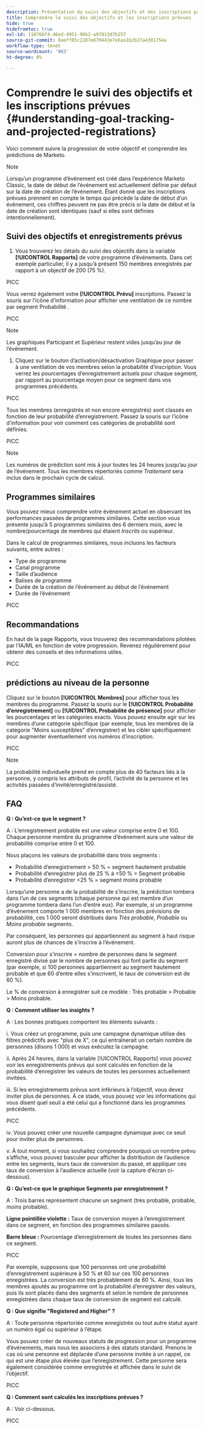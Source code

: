 ```yaml
---
description: Présentation du suivi des objectifs et des inscriptions prévues - Documents Marketo - Documentation du produit
title: Comprendre le suivi des objectifs et les inscriptions prévues
hide: true
hidefromtoc: true
exl-id: 110768f4-46ed-4951-96b2-a97813d7b257
source-git-commit: 8aeff85c2287e670443e7e6aa1b2b27a4301754a
workflow-type: tm+mt
source-wordcount: '963'
ht-degree: 0%

---
```


# Comprendre le suivi des objectifs et les inscriptions prévues {#understanding-goal-tracking-and-projected-registrations}

Voici comment suivre la progression de votre objectif et comprendre les prédictions de Marketo.

>[!NOTE]
>
>Lorsqu’un programme d’événement est créé dans l’expérience Marketo Classic, la date de début de l’événement est actuellement définie par défaut sur la date de création de l’événement. Étant donné que les inscriptions prévues prennent en compte le temps qui précède la date de début d’un événement, ces chiffres peuvent ne pas être précis si la date de début et la date de création sont identiques (sauf si elles sont définies intentionnellement).

## Suivi des objectifs et enregistrements prévus

1. Vous trouverez les détails du suivi des objectifs dans la variable **[!UICONTROL Rapports]** de votre programme d’événements. Dans cet exemple particulier, il y a jusqu’à présent 150 membres enregistrés par rapport à un objectif de 200 (75 %).

PICC

Vous verrez également votre **[!UICONTROL Prévu]** inscriptions. Passez la souris sur l’icône d’information pour afficher une ventilation de ce nombre par segment Probabilité .

PICC

>[!NOTE]
>
>Les graphiques Participant et Supérieur restent vides jusqu’au jour de l’événement.

1. Cliquez sur le bouton d’activation/désactivation Graphique pour passer à une ventilation de vos membres selon la probabilité d’inscription. Vous verrez les pourcentages d’enregistrement actuels pour chaque segment, par rapport au pourcentage moyen pour ce segment dans vos programmes précédents.

PICC

Tous les membres (enregistrés et non encore enregistrés) sont classés en fonction de leur probabilité d’enregistrement. Passez la souris sur l’icône d’information pour voir comment ces catégories de probabilité sont définies.

PICC

>[!NOTE]
>
>Les numéros de prédiction sont mis à jour toutes les 24 heures jusqu’au jour de l’événement. Tous les membres répertoriés comme _Traitement_ sera inclus dans le prochain cycle de calcul.

## Programmes similaires

Vous pouvez mieux comprendre votre événement actuel en observant les performances passées de programmes similaires. Cette section vous présente jusqu’à 5 programmes similaires des 6 derniers mois, avec le nombre/pourcentage de membres qui étaient _Inscrits_ ou supérieur.

Dans le calcul de programmes similaires, nous incluons les facteurs suivants, entre autres :

* Type de programme
* Canal programme
* Taille d’audience
* Balises de programme
* Durée de la création de l’événement au début de l’événement
* Durée de l’événement

PICC

## Recommandations

En haut de la page Rapports, vous trouverez des recommandations pilotées par l’IA/ML en fonction de votre progression. Revenez régulièrement pour obtenir des conseils et des informations utiles.

PICC

## prédictions au niveau de la personne

Cliquez sur le bouton **[!UICONTROL Membres]** pour afficher tous les membres du programme. Passez la souris sur le **[!UICONTROL Probabilité d’enregistrement]** ou **[!UICONTROL Probabilité de présence]** pour afficher les pourcentages et les catégories exacts. Vous pouvez ensuite agir sur les membres d’une catégorie spécifique (par exemple, tous les membres de la catégorie &quot;Moins susceptibles&quot; d’enregistrer) et les cibler spécifiquement pour augmenter éventuellement vos numéros d’inscription.

PICC

>[!NOTE]
>
>La probabilité individuelle prend en compte plus de 40 facteurs liés à la personne, y compris les attributs de profil, l’activité de la personne et les activités passées d’invité/enregistré/assisté.

## FAQ

**Q : Qu’est-ce que le segment ?**

A : L’enregistrement probable est une valeur comprise entre 0 et 100. Chaque personne membre du programme d’événement aura une valeur de probabilité comprise entre 0 et 100.

Nous plaçons les valeurs de probabilité dans trois segments :

* Probabilité d’enregistrement > 50 % = segment hautement probable
* Probabilité d’enregistrer plus de 25 % à &lt;50 % = Segment probable
* Probabilité d’enregistrer &lt;25 % = segment moins probable

Lorsqu’une personne a de la probabilité de s’inscrire, la prédiction tombera dans l’un de ces segments (chaque personne qui est membre d’un programme tombera dans l’un d’entre eux). Par exemple, si un programme d’événement comporte 1 000 membres en fonction des prévisions de probabilité, ces 1 000 seront distribués dans _Très probable_, _Probable_ ou _Moins probable_ segments.

Par conséquent, les personnes qui appartiennent au segment à haut risque auront plus de chances de s’inscrire à l’événement.

Conversion pour s’inscrire = nombre de personnes dans le segment enregistré divisé par le nombre de personnes qui font partie du segment (par exemple, si 100 personnes appartiennent au segment hautement probable et que 60 d’entre elles s’inscrivent, le taux de conversion est de 60 %).

Le % de conversion à enregistrer suit ce modèle : Très probable > Probable > Moins probable.

**Q : Comment utiliser les insights ?**

A : Les bonnes pratiques comportent les éléments suivants :

i. Vous créez un programme, puis une campagne dynamique utilise des filtres prédictifs avec &quot;plus de X&quot;, ce qui entraînerait un certain nombre de personnes (disons 1 000) et vous exécutez la campagne.

ii. Après 24 heures, dans la variable [!UICONTROL Rapports] vous pouvez voir les enregistrements prévus qui sont calculés en fonction de la probabilité d’enregistrer les valeurs de toutes les personnes actuellement invitées.

iii. Si les enregistrements prévus sont inférieurs à l’objectif, vous devez inviter plus de personnes. À ce stade, vous pouvez voir les informations qui vous disent quel seuil a été celui qui a fonctionné dans les programmes précédents.

PICC

iv. Vous pouvez créer une nouvelle campagne dynamique avec ce seuil pour inviter plus de personnes.

v. À tout moment, si vous souhaitez comprendre pourquoi un nombre prévu s’affiche, vous pouvez basculer pour afficher la distribution de l’audience entre les segments, leurs taux de conversion du passé, et appliquer ces taux de conversion à l’audience actuelle (voir la capture d’écran ci-dessous).

**Q : Qu’est-ce que le graphique Segments par enregistrement ?**

A : Trois barres représentent chacune un segment (très probable, probable, moins probable).

**Ligne pointillée violette :** Taux de conversion moyen à l’enregistrement dans ce segment, en fonction des programmes similaires passés.

**Barre bleue :** Pourcentage d’enregistrement de toutes les personnes dans ce segment.

PICC

Par exemple, supposons que 100 personnes ont une probabilité d’enregistrement supérieure à 50 % et 60 sur ces 100 personnes enregistrées. La conversion est très probablement de 60 %. Ainsi, tous les membres ajoutés au programme ont la probabilité d’enregistrer des valeurs, puis ils sont placés dans des segments et selon le nombre de personnes enregistrées dans chaque taux de conversion de segment est calculé.

**Q : Que signifie &quot;Registered and Higher&quot; ?**

A : Toute personne répertoriée comme enregistrée ou tout autre statut ayant un numéro égal ou supérieur à l’étape.

Vous pouvez créer de nouveaux statuts de progression pour un programme d’événements, mais nous les associons à des statuts standard. Prenons le cas où une personne est déplacée d’une personne invitée à un rappel, ce qui est une étape plus élevée que l’enregistrement. Cette personne sera également considérée comme enregistrée et affichée dans le suivi de l’objectif.

PICC

**Q : Comment sont calculés les inscriptions prévues ?**

A : Voir ci-dessous.

PICC
